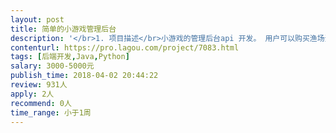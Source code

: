 ```yaml
---                
layout: post       
title: 简单的小游戏管理后台           
description: '</br>1. 项目描述</br>小游戏的管理后台api 开发。 用户可以购买渔场资产， 并可以在集市上售卖。 用户可以推荐其他用户注册， 并获得佣金。 </br></br>2. 主要模块</br>user 用户模块</br>fishery 渔场模块</br>market 集市模块</br>opslog 操作日志模块</br>refer 推荐模块</br>用户模块</br>用户的属性： 地址，id， 签名信息， 加密的签名信息， 昵称， 头像， 推广码 用户模块功能：注册， 设置昵称， 设置头像， 获取推广码</br></br>渔场模块</br>渔场的属性：id， 名称， 所有者，绑定状态，绑定的地址， 出售状态 渔场模块的功能： 绑定， 取消绑定， 出售， 取消出售</br></br>集市模块</br>集市的属性： id， 渔场id， 出售状态， 起始价格， 终止价格， 售卖时长， 售卖开始时间，静态价格，赞数 集市模块的功能： 购买， 点赞</br></br>操作日志</br>操作日志的属性： 日志id， 操作的用户， 操作内容， txhash ，备注，操作时间 操作日志的功能： 查询</br></br>推荐模块</br>推荐模块属性： 交易hash ， 推荐码，交易状态，推荐费用， 创建时间 推荐模块功能： 记录推荐成功事件， 查询推荐的总数量， 查询推荐费总和</br></br>3. 可以参考的产品。 </br>集市部分可以参考 https://www.cryptokitties.co/marketplace</br></br>4. 人员要求</br>java或者 python</br>mysql数据库</br>良好的沟通协作能力和契约精神</br>'     
contenturl: https://pro.lagou.com/project/7083.html      
tags: [后端开发,Java,Python]            
salary: 3000-5000元          
publish_time: 2018-04-02 20:44:22         
review: 931人                   
apply: 2人                   
recommend: 0人                   
time_range: 小于1周              
---                 
```

